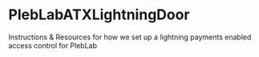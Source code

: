 # PlebLabATXLightningDoor
Instructions &amp; Resources for how we set up a lightning payments enabled access control for PlebLab
